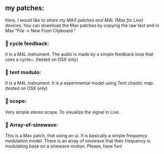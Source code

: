 ## my patches:
_Here, I would like to share my MAX patches and M4L (Max for Live) devices._
You can download the Max patches by copying the raw text and in Max "File -> New From Clipboard " 

### :radio_button: cycle feedback:
It is a M4L instrument. The audio is made by a simple feedback loop that uses a cycle~. (tested on OSX only)

### :radio_button: tent modulo:
It is a M4L instrument. It is a experimental model using Tent chaotic map. (tested on OSX only)

### 🔘 scope:
Very simple stereo scope. To visualize the signal in Live.

### 🔘 Array-of-sinewave:
This is a Max patch, that using an ui. It is basically a simple frequency modulation model. There is an array of sinewave that their frequency is modulating base on a sinewave motion. Please, have fun!
